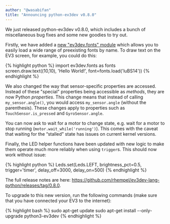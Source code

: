 ```yaml
---
author: "@wasabifan"
title: "Announcing python-ev3dev v0.8.0"
---
```


We just released python-ev3dev v0.8.0, which includes a bunch of miscellaneous
bug fixes and some new goodies to try out.

<!--more-->

Firstly, we have added a [new "ev3dev.fonts" module][fonts] which allows you to
easily load a wide range of preexisting fonts by name. To draw text on the EV3
screen, for example, you could do this:

{% highlight python %}
import ev3dev.fonts as fonts
screen.draw.text((10,10), 'Hello World!', font=fonts.load('luBS14'))
{% endhighlight %}

We also changed the way that sensor-specific properties are accessed. Instead of
these "special" properties being accessible as _methods_, they are now Python
_properties_. This change means that instead of calling `my_sensor.angle()`, you
would access `my_sensor.angle` (without the parenthesis). These changes apply to
properties such as `TouchSensor.is_pressed` and `GyroSensor.angle`. 

 You can now ask to wait for a motor to change state, e.g. wait for
 a motor to stop running (`motor.wait_while('running')`). This comes with the
 caveat that waiting for the “stalled” state has issues on current kernel
 versions.
 
 Finally, the LED helper functions have been updated with new logic to make them
 operate much more reliably when using `trigger`s. This should now work without
 issue:

{% highlight python %}
Leds.set(Leds.LEFT, brightness_pct=0.5, trigger='timer', delay_off=3000, delay_on=500)
{% endhighlight %}

The full release notes are here: <https://github.com/rhempel/ev3dev-lang-python/releases/tag/0.8.0>.

To upgrade to this new version, run the following commands (make sure that you have
connected your EV3 to the internet):

{% highlight bash %}
sudo apt-get update
sudo apt-get install --only-upgrade python3-ev3dev
{% endhighlight %}

[fonts]: http://ev3dev-lang-python.readthedocs.io/en/stable/other.html?highlight=bitmap%20fonts#bitmap-fonts
